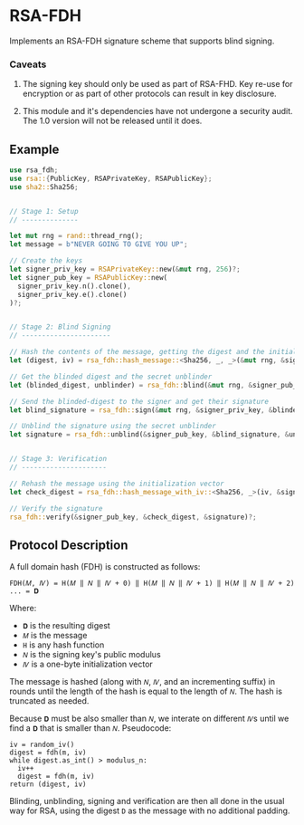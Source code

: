 
RSA-FDH
=======

Implements an RSA-FDH signature scheme that supports blind signing.

### Caveats

1. The signing key should only be used as part of RSA-FHD. Key re-use for encryption or as part of other protocols can result in key disclosure. 

2. This module and it's dependencies have not undergone a security audit. The 1.0 version will not be released until it does.

Example
-------

```rust
use rsa_fdh;
use rsa::{PublicKey, RSAPrivateKey, RSAPublicKey};
use sha2::Sha256;


// Stage 1: Setup
// --------------

let mut rng = rand::thread_rng();
let message = b"NEVER GOING TO GIVE YOU UP";

// Create the keys
let signer_priv_key = RSAPrivateKey::new(&mut rng, 256)?;
let signer_pub_key = RSAPublicKey::new(
  signer_priv_key.n().clone(), 
  signer_priv_key.e().clone()
)?;


// Stage 2: Blind Signing
// ----------------------

// Hash the contents of the message, getting the digest and the initialization vector
let (digest, iv) = rsa_fdh::hash_message::<Sha256, _, _>(&mut rng, &signer_pub_key, message)?;

// Get the blinded digest and the secret unblinder
let (blinded_digest, unblinder) = rsa_fdh::blind(&mut rng, &signer_pub_key, &digest);

// Send the blinded-digest to the signer and get their signature
let blind_signature = rsa_fdh::sign(&mut rng, &signer_priv_key, &blinded_digest)?;

// Unblind the signature using the secret unblinder
let signature = rsa_fdh::unblind(&signer_pub_key, &blind_signature, &unblinder);


// Stage 3: Verification
// ---------------------

// Rehash the message using the initialization vector
let check_digest = rsa_fdh::hash_message_with_iv::<Sha256, _>(iv, &signer_pub_key, message);

// Verify the signature
rsa_fdh::verify(&signer_pub_key, &check_digest, &signature)?;
```


Protocol Description
--------------------

A full domain hash (FDH) is constructed as follows:

`FDH(𝑀, 𝐼𝑉) = H(𝑀 ‖ 𝑁 ‖ 𝐼𝑉 + 0) ‖ H(𝑀 ‖ 𝑁 ‖ 𝐼𝑉 + 1) ‖ H(𝑀 ‖ 𝑁 ‖ 𝐼𝑉 + 2) ... = 𝐃`

Where:
 - `𝐃` is the resulting digest
 - `𝑀` is the message
 - `H` is any hash function
 - `𝑁` is the signing key's public modulus
 - `𝐼𝑉` is a one-byte initialization vector

The message is hashed (along with `𝑁`, `𝐼𝑉`, and an incrementing suffix) in rounds until the length of the hash is equal to the length of `𝑁`. The hash is truncated as needed.

Because `𝐃` must be also smaller than `𝑁`, we interate on different `𝐼𝑉`s until we find a `𝐃` that is smaller than `𝑁`. Pseudocode:

```
iv = random_iv()
digest = fdh(m, iv)
while digest.as_int() > modulus_n:
  iv++
  digest = fdh(m, iv)
return (digest, iv)
```

Blinding, unblinding, signing and verification are then all done in the usual way for RSA, using the digest `D` as the message with no additional padding.